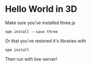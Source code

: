 # Hello World in 3D

Make sure you've installed three.js

    npm install --save three

Or that you've restored it's libraries with

    npm install

Then run with live-server!